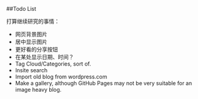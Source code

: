 ##Todo List

打算继续研究的事情：

* 网页背景图片
* 居中显示图片
* 更好看的分享按钮
* 在某处显示日期、时间？
* Tag Cloud/Categories, sort of.
* Insite search
* Import old blog from wordpress.com
* Make a gallery, although GitHub Pages may not be very suitable for an image heavy blog.
